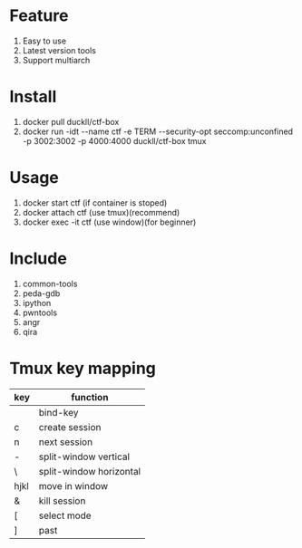 # Feature

1. Easy to use
1. Latest version tools
1. Support multiarch

# Install

1. docker pull duckll/ctf-box
1. docker run -idt --name ctf -e TERM --security-opt seccomp:unconfined -p 3002:3002 -p 4000:4000 duckll/ctf-box tmux

# Usage
1. docker start ctf (if container is stoped)
1. docker attach ctf (use tmux)(recommend)
1. docker exec -it ctf (use window)(for beginner)

# Include

1. common-tools
1. peda-gdb
1. ipython
1. pwntools
1. angr
1. qira

# Tmux key mapping

|  key  |        function         |
|  ---  |           ---           |
| <C-u> |        bind-key         |
|   c   |     create session      |
|   n   |      next session       |
|   -   |  split-window vertical  |
|   \   | split-window horizontal |
| hjkl  |     move in window      |
|   &   |      kill session       |
|   [   |       select mode       |
|   ]   |          past           |
